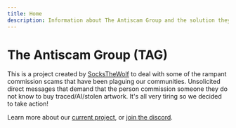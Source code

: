 ```yaml
---
title: Home
description: Information about The Antiscam Group and the solution they provide.
---
```


# The Antiscam Group (TAG)

This is a project created by [SocksTheWolf](https://wolf.stream) to deal with some of the rampant commission scams that have been plaguing our communities. Unsolicited direct messages that demand that the person commission someone they do not know to buy traced/AI/stolen artwork. It's all very tiring so we decided to take action!

Learn more about our [current project](/bot), or [join the discord](/discord).
